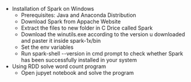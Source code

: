 * Installation of Spark on Windows
   * Prerequisites: Java and Anaconda Distribution
   * Download Spark from Appache Website
   * Extract the files to new folder in C Drice called Spark
   * Download the winutils.exe according to the version u downloaded and paster it inside spark-1x/bin
   * Set the env variables
   * Run spark-shell --version in cmd prompt to check whether Spark has been successfully installed in your system
* Using RDD solve word count program
   * Open jupyet notebook and solve the program
